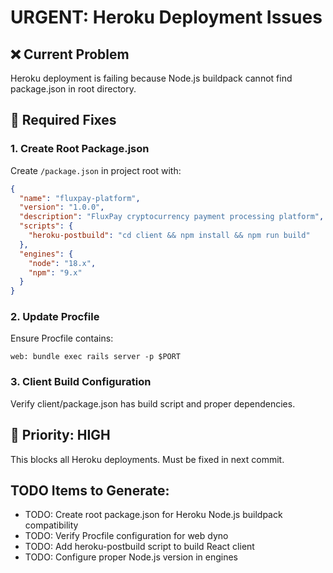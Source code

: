 # URGENT: Heroku Deployment Issues

## ❌ Current Problem
Heroku deployment is failing because Node.js buildpack cannot find package.json in root directory.

## 🔧 Required Fixes

### 1. Create Root Package.json
Create `/package.json` in project root with:
```json
{
  "name": "fluxpay-platform",
  "version": "1.0.0",
  "description": "FluxPay cryptocurrency payment processing platform",
  "scripts": {
    "heroku-postbuild": "cd client && npm install && npm run build"
  },
  "engines": {
    "node": "18.x",
    "npm": "9.x"
  }
}
```

### 2. Update Procfile
Ensure Procfile contains:
```
web: bundle exec rails server -p $PORT
```

### 3. Client Build Configuration  
Verify client/package.json has build script and proper dependencies.

## 🚨 Priority: HIGH
This blocks all Heroku deployments. Must be fixed in next commit.

## TODO Items to Generate:
- TODO: Create root package.json for Heroku Node.js buildpack compatibility
- TODO: Verify Procfile configuration for web dyno
- TODO: Add heroku-postbuild script to build React client
- TODO: Configure proper Node.js version in engines